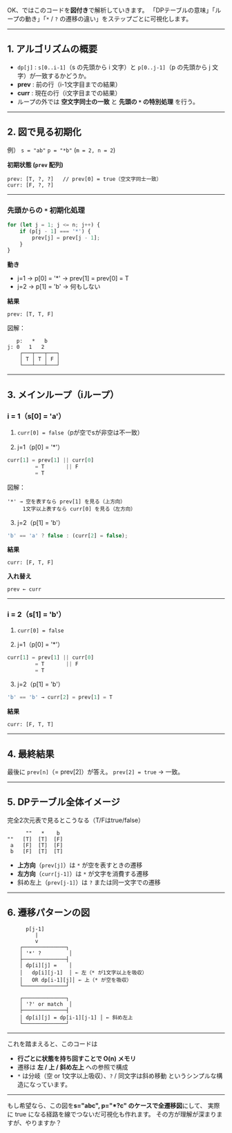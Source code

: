 OK、ではこのコードを**図付き**で解析していきます。
「DPテーブルの意味」「ループの動き」「`*` / `?` の遷移の違い」をステップごとに可視化します。

---

## 1. アルゴリズムの概要

- `dp[j]` : `s[0..i-1]`（s の先頭から i 文字）と `p[0..j-1]`（p の先頭から j 文字）が一致するかどうか。
- **prev** : 前の行（i-1文字目までの結果）
- **curr** : 現在の行（i文字目までの結果）
- ループの外では **空文字同士の一致** と **先頭の `*` の特別処理** を行う。

---

## 2. 図で見る初期化

例）
`s = "ab"`
`p = "*b"`
(`m = 2, n = 2`)

**初期状態 (`prev` 配列)**

```
prev: [T, ?, ?]   // prev[0] = true（空文字同士一致）
curr: [F, ?, ?]
```

---

### **先頭からの `*` 初期化処理**

```ts
for (let j = 1; j <= n; j++) {
    if (p[j - 1] === '*') {
        prev[j] = prev[j - 1];
    }
}
```

**動き**

- j=1 → p\[0] = '\*' → prev\[1] = prev\[0] = T
- j=2 → p\[1] = 'b' → 何もしない

**結果**

```
prev: [T, T, F]
```

図解：

```
   p:   *   b
j: 0   1   2
    ┌───┬───┬───┐
    │ T │ T │ F │
    └───┴───┴───┘
```

---

## 3. メインループ（iループ）

### **i = 1**（s\[0] = 'a'）

1. `curr[0] = false`（pが空でsが非空は不一致）

2. j=1（p\[0] = '\*'）

```ts
curr[1] = prev[1] || curr[0]
         = T       || F
         = T
```

図解：

```
'*' → 空を表すなら prev[1] を見る（上方向）
     1文字以上表すなら curr[0] を見る（左方向）
```

3. j=2（p\[1] = 'b'）

```ts
'b' == 'a' ? false : (curr[2] = false);
```

**結果**

```
curr: [F, T, F]
```

**入れ替え**

```
prev ← curr
```

---

### **i = 2**（s\[1] = 'b'）

1. `curr[0] = false`

2. j=1（p\[0] = '\*'）

```ts
curr[1] = prev[1] || curr[0]
         = T       || F
         = T
```

3. j=2（p\[1] = 'b'）

```ts
'b' == 'b' → curr[2] = prev[1] = T
```

**結果**

```
curr: [F, T, T]
```

---

## 4. 最終結果

最後に `prev[n]`（= prev\[2]）が答え。
`prev[2] = true` → 一致。

---

## 5. DPテーブル全体イメージ

完全2次元表で見るとこうなる（T/Fはtrue/false）

```
      ""   *    b
""   [T]  [T]  [F]
 a   [F]  [T]  [F]
 b   [F]  [T]  [T]
```

- **上方向**（`prev[j]`）は `*` が空を表すときの遷移
- **左方向**（`curr[j-1]`）は `*` が文字を消費する遷移
- 斜め左上（`prev[j-1]`）は `?` または同一文字での遷移

---

## 6. 遷移パターンの図

```
      p[j-1]
         |
         v
    ┌──────────────┐
    │ '*' ?         │
    ├──────────────┤
    │ dp[i][j] =    │
    │   dp[i][j-1]  │ ← 左（* が1文字以上を吸収）
    │   OR dp[i-1][j]│ ← 上（* が空を吸収）
    └──────────────┘

    ┌──────────────┐
    │ '?' or match  │
    ├──────────────┤
    │ dp[i][j] = dp[i-1][j-1] │ ← 斜め左上
    └──────────────┘
```

---

これを踏まえると、このコードは

- **行ごとに状態を持ち回すことで O(n) メモリ**
- 遷移は **左 / 上 / 斜め左上** への参照で構成
- `*` は分岐（空 or 1文字以上吸収）、`?` / 同文字は斜め移動
  というシンプルな構造になっています。

---

もし希望なら、この図を**s="abc", p="\*?c" のケースで全遷移図**にして、
実際に true になる経路を線でつないだ可視化も作れます。
その方が理解が深まりますが、やりますか？
